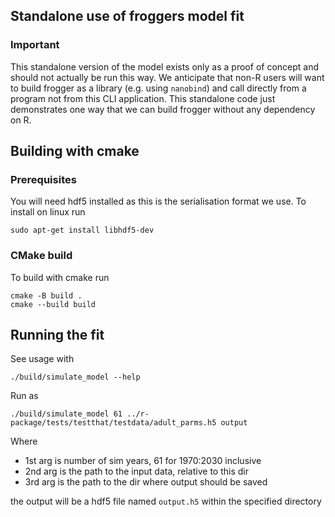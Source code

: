 ## Standalone use of froggers model fit

### Important

This standalone version of the model exists only as a proof of concept and
should not actually be run this way. We
anticipate that non-R users will want to build frogger as a library (e.g.
using `nanobind`) and call directly from a
program not from this CLI application. This standalone code just demonstrates
one way that we can build frogger without
any dependency on R.

## Building with cmake

### Prerequisites

You will need hdf5 installed as this is the serialisation format we use.
To install on linux run

```
sudo apt-get install libhdf5-dev
```

### CMake build

To build with cmake run

```
cmake -B build .
cmake --build build
```

## Running the fit

See usage with

```
./build/simulate_model --help
```

Run as

```
./build/simulate_model 61 ../r-package/tests/testthat/testdata/adult_parms.h5 output
```

Where

* 1st arg is number of sim years, 61 for 1970:2030 inclusive
* 2nd arg is the path to the input data, relative to this dir
* 3rd arg is the path to the dir where output should be saved

the output will be a hdf5 file named `output.h5` within the specified directory

